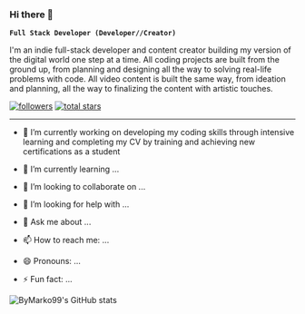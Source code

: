 ### Hi there 👋
<!--
**ByMarko99/ByMarko99** is a ✨ _special_ ✨ repository because its `README.md` (this file) appears on your GitHub profile.

Here are some ideas to get you started:
-->

**`Full Stack Developer (Developer//Creator)`**

I'm an indie full-stack developer and content creator building my version of the digital world one step at a time. All coding projects are built from the ground up, from planning and designing all the way to solving real-life problems with code. All video content is built the same way, from ideation and planning, all the way to finalizing the content with artistic touches.

   <p align="left">
      <a href="https://github.com/ByMarko99?tab=followers">
         <img alt="followers" title="Follow me on Github" src="https://custom-icon-badges.demolab.com/github/followers/ByMarko99?color=236ad3&labelColor=1155ba&style=for-the-badge&logo=person-add&label=Follow&logoColor=white"/></a>
      <a href="https://github.com/ByMarko99?tab=repositories&sort=stargazers">
         <img alt="total stars" title="Total stars on GitHub" src="https://custom-icon-badges.demolab.com/github/stars/ByMarko99?color=55960c&style=for-the-badge&labelColor=488207&logo=star"/></a>
   </p>

---
- 🔭 I’m currently working on developing my coding skills through intensive learning and completing my CV by training and achieving new certifications as a student

- 🌱 I’m currently learning ...
- 👯 I’m looking to collaborate on ...
- 🤔 I’m looking for help with ...
- 💬 Ask me about ...
- 📫 How to reach me: ...
- 😄 Pronouns: ...
- ⚡ Fun fact: ...

![ByMarko99's GitHub stats](https://github-readme-stats.vercel.app/api?username=ByMarko99&theme=merko&show_icons=true)
